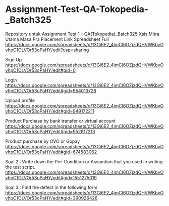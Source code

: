 # Assignment-Test-QA-Tokopedia-_Batch325
Repository untuk Assignment Test 1 – QA(Tokopedia)_Batch325 Xsis Mitra Utama Masa Pra Placement
Link Spreadsheet Full https://docs.google.com/spreadsheets/d/13Gi6E2_4imCI6OZjzdQHVWKbvOvhpC1OLVOr53oPaHY/edit?usp=sharing

Sign Up 
https://docs.google.com/spreadsheets/d/13Gi6E2_4imCI6OZjzdQHVWKbvOvhpC1OLVOr53oPaHY/edit#gid=0

Login 
https://docs.google.com/spreadsheets/d/13Gi6E2_4imCI6OZjzdQHVWKbvOvhpC1OLVOr53oPaHY/edit#gid=954013728

Upload profile 
https://docs.google.com/spreadsheets/d/13Gi6E2_4imCI6OZjzdQHVWKbvOvhpC1OLVOr53oPaHY/edit#gid=949172211

Product Purchase by bank transfer or virtual account 
https://docs.google.com/spreadsheets/d/13Gi6E2_4imCI6OZjzdQHVWKbvOvhpC1OLVOr53oPaHY/edit#gid=952817213

Product purchase by OVO or Gopay 
https://docs.google.com/spreadsheets/d/13Gi6E2_4imCI6OZjzdQHVWKbvOvhpC1OLVOr53oPaHY/edit#gid=674583062

Soal 2 : Write down the Pre-Condition or Assumtion that you used in writing the test script.
https://docs.google.com/spreadsheets/d/13Gi6E2_4imCI6OZjzdQHVWKbvOvhpC1OLVOr53oPaHY/edit#gid=1551275019

Soal 3 : Find the defect in the following form
https://docs.google.com/spreadsheets/d/13Gi6E2_4imCI6OZjzdQHVWKbvOvhpC1OLVOr53oPaHY/edit#gid=390926426
